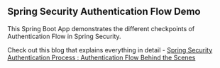 ## Spring Security Authentication Flow Demo

This Spring Boot App demonstrates the different checkpoints of Authentication Flow in Spring Security.

Check out this blog that explains everything in detail - [Spring Security Authentication Process : Authentication Flow Behind the Scenes](https://sayand031999.medium.com/spring-security-authentication-process-authentication-flow-behind-the-scenes-d56da63f04fa)
